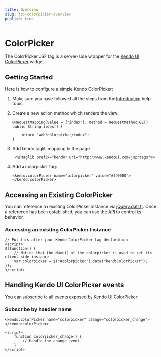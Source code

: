 ```yaml
---
title: Overview
slug: jsp-colorpicker-overview
publish: true
---
```


# ColorPicker

The ColorPicker JSP tag is a server-side wrapper for the [Kendo UI ColorPicker](/api/web/colorpicker) widget.

## Getting Started

Here is how to configure a simple Kendo ColorPicker:

1.  Make sure you have followed all the steps from the [Introduction](/getting-started/using-kendo-with/jsp/introduction) help topic.

2.  Create a new action method which renders the view:

        @RequestMapping(value = {"index"}, method = RequestMethod.GET)
        public String index() {

            return "web/colorpicker/index";
        }

3. Add kendo taglib mapping to the page

        <%@taglib prefix="kendo" uri="http://www.kendoui.com/jsp/tags"%>

4.  Add a colorpicker tag:

        <kendo:colorPicker name="colorpicker" value="#ff0000">
        </kendo:colorPicker>

## Accessing an Existing ColorPicker

You can reference an existing ColorPicker instance via [jQuery.data()](http://api.jquery.com/jQuery.data/).
Once a reference has been established, you can use the [API](/api/web/colorpicker#methods) to control its behavior.

### Accessing an existing ColorPicker instance

    // Put this after your Kendo ColorPicker tag declaration
    <script>
    $(function() {
        // Notice that the Name() of the colorpicker is used to get its client-side instance
        var colorpicker = $("#colorpicker").data("kendoColorPicker");
    });
    </script>

## Handling Kendo UI ColorPicker events

You can subscribe to all [events](/api/web/colorpicker#events) exposed by Kendo UI ColorPicker:

### Subscribe by handler name

    <kendo:colorPicker name="colorpicker" change="colorpicker_change"></kendo:colorPicker>

    <script>
        function colorpicker_change() {
            // Handle the change event
        }
    </script>
